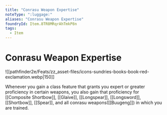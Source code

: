 ```yaml
---
title: "Conrasu Weapon Expertise"
noteType: ":luggage:"
aliases: "Conrasu Weapon Expertise"
foundryId: Item.8TR8MRqrAhTmkP8n
tags:
  - Item
---
```


# Conrasu Weapon Expertise
![[pathfinder2e/Feats/zz_asset-files/icons-sundries-books-book-red-exclamation.webp|150]]

Whenever you gain a class feature that grants you expert or greater proficiency in certain weapons, you also gain that proficiency for [[Composite Shortbow]], [[Glaive]], [[Longspear]], [[Longsword]], [[Shortbow]], [[Spear]], and all conrasu weapons([[Buugeng]]) in which you are trained.

